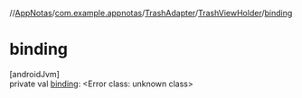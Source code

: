 //[AppNotas](../../../../index.md)/[com.example.appnotas](../../index.md)/[TrashAdapter](../index.md)/[TrashViewHolder](index.md)/[binding](binding.md)

# binding

[androidJvm]\
private val [binding](binding.md): &lt;Error class: unknown class&gt;
